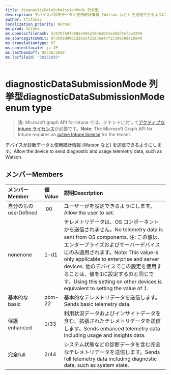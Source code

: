 ```yaml
---
title: diagnosticDataSubmissionMode 列挙型
description: デバイスが診断データと使用統計情報 (Watson など) を送信できるようにします。
author: tfitzmac
localization_priority: Normal
ms.prod: Intune
ms.openlocfilehash: 3c0707b97e60da406210d6a091ed0dd4efaa2299
ms.sourcegitcommit: 873b99d9001d1b2af21836e47f15360b08e10a40
ms.translationtype: MT
ms.contentlocale: ja-JP
ms.lasthandoff: 02/26/2019
ms.locfileid: "30251035"
---
```

# <a name="diagnosticdatasubmissionmode-enum-type"></a><span data-ttu-id="b7738-103">diagnosticDataSubmissionMode 列挙型</span><span class="sxs-lookup"><span data-stu-id="b7738-103">diagnosticDataSubmissionMode enum type</span></span>

> <span data-ttu-id="b7738-104">**注:** Microsoft graph API for Intune では、テナントに対して[アクティブな intune ライセンス](https://go.microsoft.com/fwlink/?linkid=839381)が必要です。</span><span class="sxs-lookup"><span data-stu-id="b7738-104">**Note:** The Microsoft Graph API for Intune requires an [active Intune license](https://go.microsoft.com/fwlink/?linkid=839381) for the tenant.</span></span>

<span data-ttu-id="b7738-105">デバイスが診断データと使用統計情報 (Watson など) を送信できるようにします。</span><span class="sxs-lookup"><span data-stu-id="b7738-105">Allow the device to send diagnostic and usage telemetry data, such as Watson.</span></span>

## <a name="members"></a><span data-ttu-id="b7738-106">メンバー</span><span class="sxs-lookup"><span data-stu-id="b7738-106">Members</span></span>
|<span data-ttu-id="b7738-107">メンバー</span><span class="sxs-lookup"><span data-stu-id="b7738-107">Member</span></span>|<span data-ttu-id="b7738-108">値</span><span class="sxs-lookup"><span data-stu-id="b7738-108">Value</span></span>|<span data-ttu-id="b7738-109">説明</span><span class="sxs-lookup"><span data-stu-id="b7738-109">Description</span></span>|
|:---|:---|:---|
|<span data-ttu-id="b7738-110">自分のもの</span><span class="sxs-lookup"><span data-stu-id="b7738-110">userDefined</span></span>|<span data-ttu-id="b7738-111">.0</span><span class="sxs-lookup"><span data-stu-id="b7738-111">0</span></span>|<span data-ttu-id="b7738-112">ユーザーがを設定できるようにします。</span><span class="sxs-lookup"><span data-stu-id="b7738-112">Allow the user to set.</span></span>|
|<span data-ttu-id="b7738-113">none</span><span class="sxs-lookup"><span data-stu-id="b7738-113">none</span></span>|<span data-ttu-id="b7738-114">1-d</span><span class="sxs-lookup"><span data-stu-id="b7738-114">1</span></span>|<span data-ttu-id="b7738-115">テレメトリデータは、OS コンポーネントから送信されません。</span><span class="sxs-lookup"><span data-stu-id="b7738-115">No telemetry data is sent from OS components.</span></span> <span data-ttu-id="b7738-116">注: この値は、エンタープライズおよびサーバーデバイスにのみ適用されます。</span><span class="sxs-lookup"><span data-stu-id="b7738-116">Note: This value is only applicable to enterprise and server devices.</span></span> <span data-ttu-id="b7738-117">他のデバイスでこの設定を使用することは、値を1に設定するのと同じです。</span><span class="sxs-lookup"><span data-stu-id="b7738-117">Using this setting on other devices is equivalent to setting the value of 1.</span></span>|
|<span data-ttu-id="b7738-118">基本的な</span><span class="sxs-lookup"><span data-stu-id="b7738-118">basic</span></span>|<span data-ttu-id="b7738-119">pbm-2</span><span class="sxs-lookup"><span data-stu-id="b7738-119">2</span></span>|<span data-ttu-id="b7738-120">基本的なテレメトリデータを送信します。</span><span class="sxs-lookup"><span data-stu-id="b7738-120">Sends basic telemetry data.</span></span>|
|<span data-ttu-id="b7738-121">保護</span><span class="sxs-lookup"><span data-stu-id="b7738-121">enhanced</span></span>|<span data-ttu-id="b7738-122">1/3</span><span class="sxs-lookup"><span data-stu-id="b7738-122">3</span></span>|<span data-ttu-id="b7738-123">利用状況データおよびインサイトデータを含む、拡張されたテレメトリデータを送信します。</span><span class="sxs-lookup"><span data-stu-id="b7738-123">Sends enhanced telemetry data including usage and insights data.</span></span>|
|<span data-ttu-id="b7738-124">完全</span><span class="sxs-lookup"><span data-stu-id="b7738-124">full</span></span>|<span data-ttu-id="b7738-125">2/4</span><span class="sxs-lookup"><span data-stu-id="b7738-125">4</span></span>|<span data-ttu-id="b7738-126">システム状態などの診断データを含む完全なテレメトリデータを送信します。</span><span class="sxs-lookup"><span data-stu-id="b7738-126">Sends full telemetry data including diagnostic data, such as system state.</span></span>|



